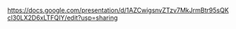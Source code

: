 https://docs.google.com/presentation/d/1AZCwigsnvZTzv7MkJrmBtr95sQKcl30LX2D6xLTFQIY/edit?usp=sharing
